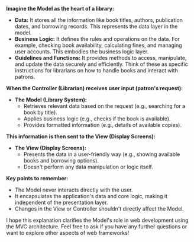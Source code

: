 **Imagine the Model as the heart of a library:**

* **Data:** It stores all the information like book titles, authors, publication dates, and borrowing records. This represents the data layer in the model.
* **Business Logic:** It defines the rules and operations on the data. For example, checking book availability, calculating fines, and managing user accounts. This embodies the business logic layer.
* **Guidelines and Functions:** It provides methods to access, manipulate, and update the data securely and efficiently. Think of these as specific instructions for librarians on how to handle books and interact with patrons.

**When the Controller (Librarian) receives user input (patron's request):**

* **The Model (Library System):**
    * Retrieves relevant data based on the request (e.g., searching for a book by title).
    * Applies business logic (e.g., checks if the book is available).
    * Provides formatted information (e.g., details of available copies).

**This information is then sent to the View (Display Screens):**

* **The View (Display Screens):**
    * Presents the data in a user-friendly way (e.g., showing available books and borrowing options).
    * Doesn't perform any data manipulation or logic itself.

**Key points to remember:**

* The Model never interacts directly with the user.
* It encapsulates the application's data and core logic, making it independent of the presentation layer.
* Changes in the View or Controller shouldn't directly affect the Model.

I hope this explanation clarifies the Model's role in web development using the MVC architecture. Feel free to ask if you have any further questions or want to explore other aspects of web frameworks!